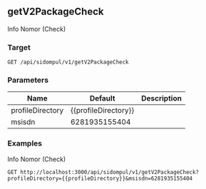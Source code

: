 ## getV2PackageCheck
Info Nomor (Check)

### Target
```
GET /api/sidompul/v1/getV2PackageCheck
```

### Parameters
Name | Default | Description
--- | --- | ---
profileDirectory|{{profileDirectory}}|
msisdn|6281935155404|



### Examples
Info Nomor (Check)
```
GET http://localhost:3000/api/sidompul/v1/getV2PackageCheck?profileDirectory={{profileDirectory}}&msisdn=6281935155404
```

